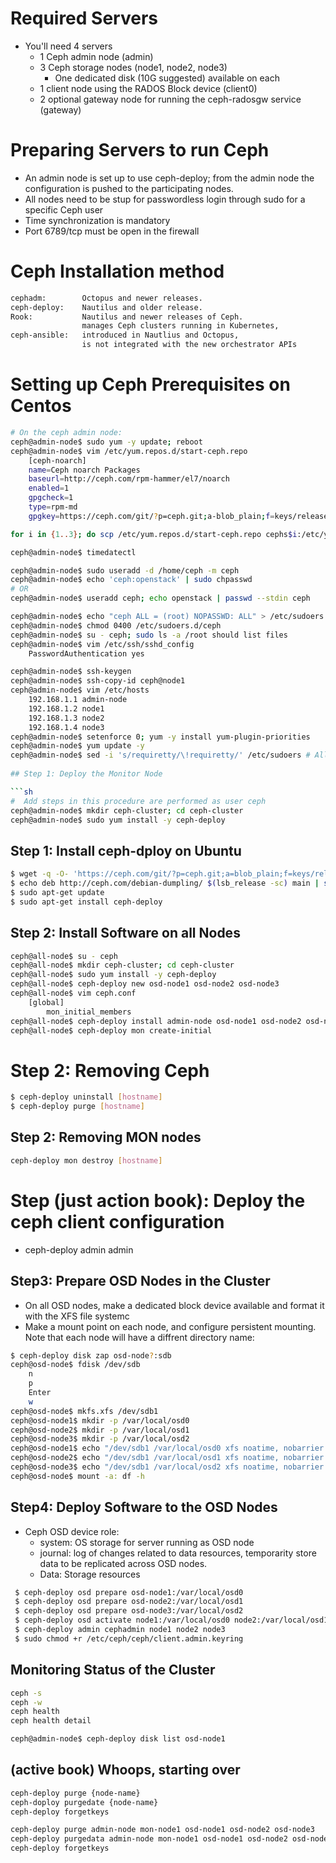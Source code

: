 # Required Servers

- You'll need 4 servers
	- 1 Ceph admin node (admin)
	- 3 Ceph storage nodes (node1, node2, node3)
		- One dedicated disk (10G suggested) available on each
	- 1 client node using the RADOS Block device (client0)
	- 2 optional gateway node for running the ceph-radosgw service (gateway)

# Preparing Servers to run Ceph

- An admin node is set up to use ceph-deploy; from the admin node the configuration is pushed to the participating nodes.
- All nodes need to be stup for passwordless login through sudo for a specific Ceph user
- Time synchronization is mandatory
- Port 6789/tcp must be open in the firewall

# Ceph Installation method

```txt
cephadm:        Octopus and newer releases.
ceph-deploy:    Nautilus and older release.
Rook:           Nautilus and newer releases of Ceph.
                manages Ceph clusters running in Kubernetes,
ceph-ansible:   introduced in Nautlius and Octopus,
                is not integrated with the new orchestrator APIs
```

# Setting up Ceph Prerequisites on Centos

```sh
# On the ceph admin node:
ceph@admin-node$ sudo yum -y update; reboot
ceph@admin-node$ vim /etc/yum.repos.d/start-ceph.repo
	[ceph-noarch]
	name=Ceph noarch Packages
	baseurl=http://ceph.com/rpm-hammer/el7/noarch
	enabled=1
	gpgcheck=1
	type=rpm-md
	gpgkey=https://ceph.com/git/?p=ceph.git;a-blob_plain;f=keys/release.asc

for i in {1..3}; do scp /etc/yum.repos.d/start-ceph.repo cephs$i:/etc/yum.repos.d/; done

ceph@admin-node$ timedatectl													

ceph@admin-node$ sudo useradd -d /home/ceph -m ceph
ceph@admin-node$ echo 'ceph:openstack' | sudo chpasswd
# OR
ceph@admin-node$ useradd ceph; echo openstack | passwd --stdin ceph				

ceph@admin-node$ echo "ceph ALL = (root) NOPASSWD: ALL" > /etc/sudoers.d/ceph	
ceph@admin-node$ chmod 0400 /etc/sudoers.d/ceph
ceph@admin-node$ su - ceph; sudo ls -a /root should list files					
ceph@admin-node$ vim /etc/ssh/sshd_config
	PasswordAuthentication yes

ceph@admin-node$ ssh-keygen
ceph@admin-node$ ssh-copy-id ceph@node1
ceph@admin-node$ vim /etc/hosts
	192.168.1.1 admin-node
	192.168.1.2 node1
	192.168.1.3 node2
	192.168.1.4 node3
ceph@admin-node$ setenforce 0; yum -y install yum-plugin-priorities
ceph@admin-node$ yum update -y
ceph@admin-node$ sed -i 's/requiretty/\!requiretty/' /etc/sudoers # Allow remote sudo commands to run on all nodes
	
## Step 1: Deploy the Monitor Node

```sh
#  Add steps in this procedure are performed as user ceph
ceph@admin-node$ mkdir ceph-cluster; cd ceph-cluster
ceph@admin-node$ sudo yum install -y ceph-deploy
```

## Step 1: Install ceph-dploy on Ubuntu

```sh
$ wget -q -O- 'https://ceph.com/git/?p=ceph.git;a=blob_plain;f=keys/release.asc' | sudo apt-key add -
$ echo deb http://ceph.com/debian-dumpling/ $(lsb_release -sc) main | sudo tee /etc/apt/sources.list.d/ceph.list
$ sudo apt-get update
$ sudo apt-get install ceph-deploy
```

## Step 2: Install Software on all Nodes
```sh
ceph@all-node$ su - ceph
ceph@all-node$ mkdir ceph-cluster; cd ceph-cluster
ceph@all-node$ sudo yum install -y ceph-deploy
ceph@all-node$ ceph-deploy new osd-node1 osd-node2 osd-node3
ceph@all-node$ vim ceph.conf
	[global]
		mon_initial_members
ceph@all-node$ ceph-deploy install admin-node osd-node1 osd-node2 osd-node3
ceph@all-node$ ceph-deploy mon create-initial
```

# Step 2: Removing Ceph
```sh
$ ceph-deploy uninstall [hostname]
$ ceph-deploy purge [hostname]
```

## Step 2: Removing MON nodes

```sh
ceph-deploy mon destroy [hostname]
```

# Step (just action book): Deploy the ceph client configuration

- ceph-deploy admin admin

## Step3: Prepare OSD Nodes in the Cluster

- On all OSD nodes, make a dedicated block device available and format it with the XFS file systemc
- Make a mount point on each node, and configure persistent mounting. Note that each node will have a diffrent directory name:

```sh
$ ceph-deploy disk zap osd-node?:sdb
ceph@osd-node$ fdisk /dev/sdb
	n
	p
	Enter
	w
ceph@osd-node$ mkfs.xfs /dev/sdb1
ceph@osd-node1$ mkdir -p /var/local/osd0
ceph@osd-node2$ mkdir -p /var/local/osd1
ceph@osd-node3$ mkdir -p /var/local/osd2
ceph@osd-node1$ echo "/dev/sdb1 /var/local/osd0 xfs noatime, nobarrier 0 0" >> /etc/fstab
ceph@osd-node2$ echo "/dev/sdb1 /var/local/osd1 xfs noatime, nobarrier 0 0" >> /etc/fstab
ceph@osd-node3$ echo "/dev/sdb1 /var/local/osd2 xfs noatime, nobarrier 0 0" >> /etc/fstab
ceph@osd-node$ mount -a: df -h
```

## Step4: Deploy Software to the OSD Nodes

- Ceph OSD device role:
	- system: OS storage for server running as OSD node
	- journal: log of changes related to data resources, temporarity store data to be replicated across OSD nodes.
	- Data: Storage resources

```sh
 $ ceph-deploy osd prepare osd-node1:/var/local/osd0
 $ ceph-deploy osd prepare osd-node2:/var/local/osd1
 $ ceph-deploy osd prepare osd-node3:/var/local/osd2
 $ ceph-deploy osd activate node1:/var/local/osd0 node2:/var/local/osd1 node3:/var/local/osd2
 $ ceph-deploy admin cephadmin node1 node2 node3
 $ sudo chmod +r /etc/ceph/ceph/client.admin.keyring
```

## Monitoring Status of the Cluster 

```sh
ceph -s
ceph -w
ceph health
ceph health detail

ceph@admin-node$ ceph-deploy disk list osd-node1
```

## (active book) Whoops, starting over

```sh
ceph-deploy purge {node-name}
ceph-doploy purgedate {node-name}
ceph-deploy forgetkeys

ceph-deploy purge admin-node mon-node1 osd-node1 osd-node2 osd-node3
ceph-deploy purgedata admin-node mon-node1 osd-node1 osd-node2 osd-node3
ceph-deploy forgetkeys
```